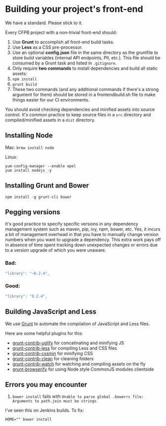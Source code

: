 # Building your project's front-end

We have a standard. Please stick to it.

Every CFPB project with a non-trivial front-end should:

 1. Use **Grunt** to accomplish all front-end build tasks.
 1. Use **Less** as a CSS pre-processor.
 1. Use an optional **config.json** file in the same directory as the gruntfile to store build variables (internal API endpoints, PII, etc.). This file should be consumed by a Grunt task and listed in `.gitignore`.
 1. Only require **two commands** to install dependencies and build all static assets:
   1. `npm install`
   1. `grunt build`
 1. These two commands (and any additional commands if there's a strong argument for them) should be stored in a frontendbuild.sh file to make things easier for our CI environments.

You should avoid checking dependencies and minified assets into source control. It's common practice to keep source files in a `src` directory and compiled/minified assets in a `dist` directory.

## Installing Node

Mac: `brew install node`

Linux:

```shell
yum-config-manager --enable epel
yum install nodejs -y
```
## Installing Grunt and Bower

```shell
npm install -g grunt-cli bower
```

## Pegging versions

It's good practice to specify specific versions in any dependency management system such as maven, pip, ivy, npm, bower, etc. Yes, it incurs a bit of management overhead in that you have to manually change version numbers when you want to upgrade a dependency. This extra work pays off in absence of time spent tracking down unexpected changes or errors due to a version upgrade of which you were unaware.

### Bad:

```javascript
"library": "~0.2.4",
```

### Good:

```javascript
"library": "0.2.4",
```

## Building JavaScript and Less

We use [Grunt](http://gruntjs.com/) to automate the compilation of JavaScript and Less files.

Here are some helpful plugins for this:

- [grunt-contrib-uglify](https://github.com/gruntjs/grunt-contrib-uglify) for concatinating and minifying JS
- [grunt-contrib-less](https://github.com/gruntjs/grunt-contrib-less) for compiling Less and CSS files
- [grunt-contrib-cssmin](https://github.com/gruntjs/grunt-contrib-cssmin) for minifying CSS
- [grunt-contrib-clean](https://github.com/gruntjs/grunt-contrib-clean) for cleaning folders
- [grunt-contrib-watch](https://github.com/gruntjs/grunt-contrib-watch) for watching and compiling assets on the fly
- [grunt-browserify](https://github.com/jmreidy/grunt-browserify) for using Node style CommonJS modules clientside

## Errors you may encounter

1. `bower install` fails with `Unable to parse global .bowerrc file: Arguments to path.join must be strings`

I've seen this on Jenkins builds. To fix:

`HOME="" bower install`